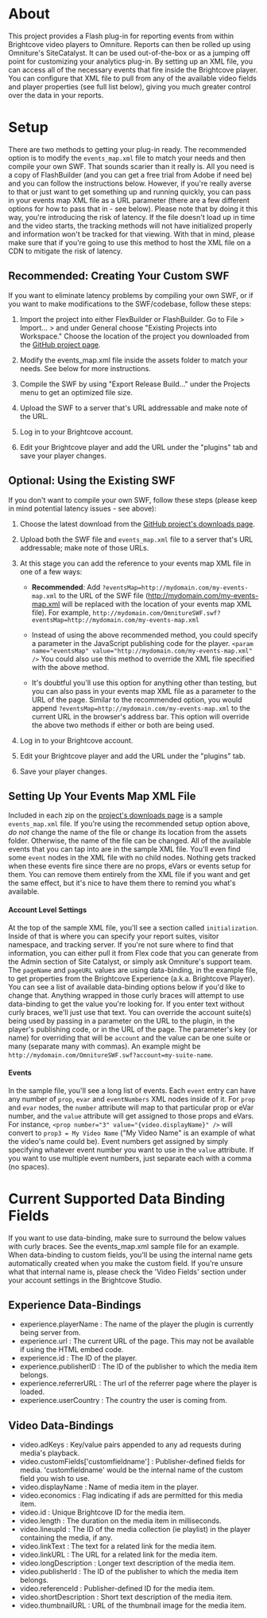 About
=====

This project provides a Flash plug-in for reporting events from within Brightcove video players to Omniture. Reports can then be rolled up using Omniture's SiteCatalyst. It can be used out-of-the-box or as a jumping off point for customizing your analytics plug-in. By setting up an XML file, you can access all of the necessary events that fire inside the Brightcove player. You can configure that XML file to pull from any of the available video fields and player properties (see full list below), giving you much greater control over the data in your reports.

Setup
=====

There are two methods to getting your plug-in ready. The recommended option is to modify the `events_map.xml` file to match your needs and then compile your own SWF. That sounds scarier than it really is. All you need is a copy of FlashBuilder (and you can get a free trial from Adobe if need be) and you can follow the instructions below. However, if you're really averse to that or just want to get something up and running quickly, you can pass in your events map XML file as a URL parameter (there are a few different options for how to pass that in - see below). Please note that by doing it this way, you're introducing the risk of latency. If the file doesn't load up in time and the video starts, the tracking methods will not have initialized properly and information won't be tracked for that viewing. With that in mind, please make sure that if you're going to use this method to host the XML file on a CDN to mitigate the risk of latency.


Recommended: Creating Your Custom SWF
-------------------------------------
If you want to eliminate latency problems by compiling your own SWF, or if you want to make modifications to the SWF/codebase, follow these steps:

1.	Import the project into either FlexBuilder or FlashBuilder. Go to File > Import... > and under General choose "Existing Projects into Workspace." Choose the location of the project you downloaded from the [GitHub project page](https://github.com/BrightcoveOS/Omniture-SWF).

2.	Modify the events_map.xml file inside the assets folder to match your needs. See below for more instructions.

3.	Compile the SWF by using "Export Release Build..." under the Projects menu to get an optimized file size.

4.	Upload the SWF to a server that's URL addressable and make note of the URL.

5.	Log in to your Brightcove account.

6.	Edit your Brightcove player and add the URL under the "plugins" tab and save your player changes.


Optional: Using the Existing SWF 
--------------------------------
If you don't want to compile your own SWF, follow these steps (please keep in mind potential latency issues - see above):

1.	Choose the latest download from the [GitHub project's downloads page](https://github.com/BrightcoveOS/Omniture-SWF/downloads).

2.	Upload both the SWF file and `events_map.xml` file to a server that's URL addressable; make note of those URLs.

3.	At this stage you can add the reference to your events map XML file in one of a few ways:

	*	**Recommended**: Add `?eventsMap=http://mydomain.com/my-events-map.xml` to the URL of the SWF file (http://mydomain.com/my-events-map.xml will be replaced with the location of your events map XML file). For example, `http://mydomain.com/OmnitureSWF.swf?eventsMap=http://mydomain.com/my-events-map.xml`
	
	*	Instead of using the above recommended method, you could specify a parameter in the JavaScript publishing code for the player.
		`<param name="eventsMap" value="http://mydomain.com/my-events-map.xml" />`
		You could also use this method to override the XML file specified with the above method.
		
	*	It's doubtful you'll use this option for anything other than testing, but you can also pass in your events map XML file as a parameter to the URL of the page. Similar to the recommended option, you would append `?eventsMap=http://mydomain.com/my-events-map.xml` to the current URL in the browser's address bar. This option will override the above two methods if either or both are being used.

4.	Log in to your Brightcove account.

5.	Edit your Brightcove player and add the URL under the "plugins" tab.

6.	Save your player changes.


Setting Up Your Events Map XML File 
-----------------------------------
Included in each zip on the [project's downloads page](https://github.com/BrightcoveOS/Omniture-SWF/downloads) is a sample `events_map.xml` file. If you're using the recommended setup option above, *do not* change the name of the file or change its location from the assets folder. Otherwise, the name of the file can be changed. All of the available events that you can tap into are in the sample XML file. You'll even find some `event` nodes in the XML file with no child nodes. Nothing gets tracked when these events fire since there are no props, eVars or events setup for them. You can remove them entirely from the XML file if you want and get the same effect, but it's nice to have them there to remind you what's available. 

#### Account Level Settings
At the top of the sample XML file, you'll see a section called `initialization`. Inside of that is where you can specify your report suites, visitor namespace, and tracking server. If you're not sure where to find that information, you can either pull it from Flex code that you can generate from the Admin section of Site Catalyst, or simply ask Omniture's support team. The `pageName` and `pageURL` values are using data-binding, in the example file, to get properties from the Brightcove Experience (a.k.a. Brightcove Player). You can see a list of available data-binding options below if you'd like to change that. Anything wrapped in those curly braces will attempt to use data-binding to get the value you're looking for. If you enter text without curly braces, we'll just use that text. You can override the account suite(s) being used by passing in a parameter on the URL to the plugin, in the player's publishing code, or in the URL of the page. The parameter's key (or name) for overriding that will be `account` and the value can be one suite or many (separate many with commas). An example might be `http://mydomain.com/OmnitureSWF.swf?account=my-suite-name`.

#### Events
In the sample file, you'll see a long list of events. Each `event` entry can have any number of `prop`, `evar` and `eventNumbers` XML nodes inside of it. For `prop` and `evar` nodes, the `number` attribute will map to that particular prop or eVar number, and the `value` attribute will get assigned to those props and eVars. For instance, `<prop number="3" value="{video.displayName}" />` will convert to `prop3 = My Video Name` ("My Video Name" is an example of what the video's name could be). Event numbers get assigned by simply specifying whatever event number you want to use in the `value` attribute. If you want to use multiple event numbers, just separate each with a comma (no spaces).


Current Supported Data Binding Fields
=====================================
If you want to use data-binding, make sure to surround the below values with curly braces. See the events_map.xml sample file for an example. When data-binding to custom fields, you'll be using the internal name gets automatically created when you make the custom field. If you're unsure what that internal name is, please check the 'Video Fields' section under your account settings in the Brightcove Studio. 

Experience Data-Bindings
------------------------
*	experience.playerName : The name of the player the plugin is currently being server from.
*	experience.url : The current URL of the page. This may not be available if using the HTML embed code.
*	experience.id : The ID of the player.
*	experience.publisherID : The ID of the publisher to which the media item belongs.
*	experience.referrerURL : The url of the referrer page where the player is loaded. 
*	experience.userCountry : The country the user is coming from.

Video Data-Bindings
-------------------
*	video.adKeys : Key/value pairs appended to any ad requests during media's playback.
*	video.customFields['customfieldname'] : Publisher-defined fields for media. 'customfieldname' would be the internal name of the custom field you wish to use.
*	video.displayName : Name of media item in the player.
*	video.economics : Flag indicating if ads are permitted for this media item.
*	video.id : Unique Brightcove ID for the media item.
*	video.length : The duration on the media item in milliseconds.
*	video.lineupId : The ID of the media collection (ie playlist) in the player containing the media, if any.
*	video.linkText : The text for a related link for the media item.
*	video.linkURL : The URL for a related link for the media item.
*	video.longDescription : Longer text description of the media item.
*	video.publisherId : The ID of the publisher to which the media item belongs.
*	video.referenceId : Publisher-defined ID for the media item.
*	video.shortDescription : Short text description of the media item.
*	video.thumbnailURL : URL of the thumbnail image for the media item.